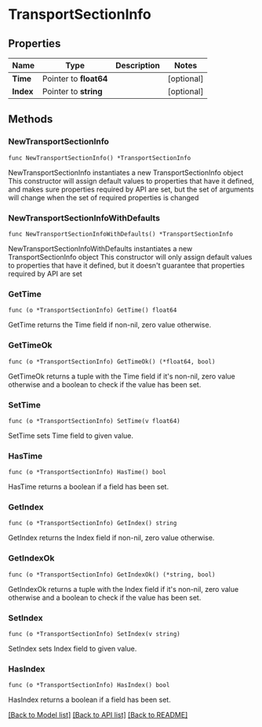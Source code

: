 # TransportSectionInfo

## Properties

Name | Type | Description | Notes
------------ | ------------- | ------------- | -------------
**Time** | Pointer to **float64** |  | [optional] 
**Index** | Pointer to **string** |  | [optional] 

## Methods

### NewTransportSectionInfo

`func NewTransportSectionInfo() *TransportSectionInfo`

NewTransportSectionInfo instantiates a new TransportSectionInfo object
This constructor will assign default values to properties that have it defined,
and makes sure properties required by API are set, but the set of arguments
will change when the set of required properties is changed

### NewTransportSectionInfoWithDefaults

`func NewTransportSectionInfoWithDefaults() *TransportSectionInfo`

NewTransportSectionInfoWithDefaults instantiates a new TransportSectionInfo object
This constructor will only assign default values to properties that have it defined,
but it doesn't guarantee that properties required by API are set

### GetTime

`func (o *TransportSectionInfo) GetTime() float64`

GetTime returns the Time field if non-nil, zero value otherwise.

### GetTimeOk

`func (o *TransportSectionInfo) GetTimeOk() (*float64, bool)`

GetTimeOk returns a tuple with the Time field if it's non-nil, zero value otherwise
and a boolean to check if the value has been set.

### SetTime

`func (o *TransportSectionInfo) SetTime(v float64)`

SetTime sets Time field to given value.

### HasTime

`func (o *TransportSectionInfo) HasTime() bool`

HasTime returns a boolean if a field has been set.

### GetIndex

`func (o *TransportSectionInfo) GetIndex() string`

GetIndex returns the Index field if non-nil, zero value otherwise.

### GetIndexOk

`func (o *TransportSectionInfo) GetIndexOk() (*string, bool)`

GetIndexOk returns a tuple with the Index field if it's non-nil, zero value otherwise
and a boolean to check if the value has been set.

### SetIndex

`func (o *TransportSectionInfo) SetIndex(v string)`

SetIndex sets Index field to given value.

### HasIndex

`func (o *TransportSectionInfo) HasIndex() bool`

HasIndex returns a boolean if a field has been set.


[[Back to Model list]](../README.md#documentation-for-models) [[Back to API list]](../README.md#documentation-for-api-endpoints) [[Back to README]](../README.md)


